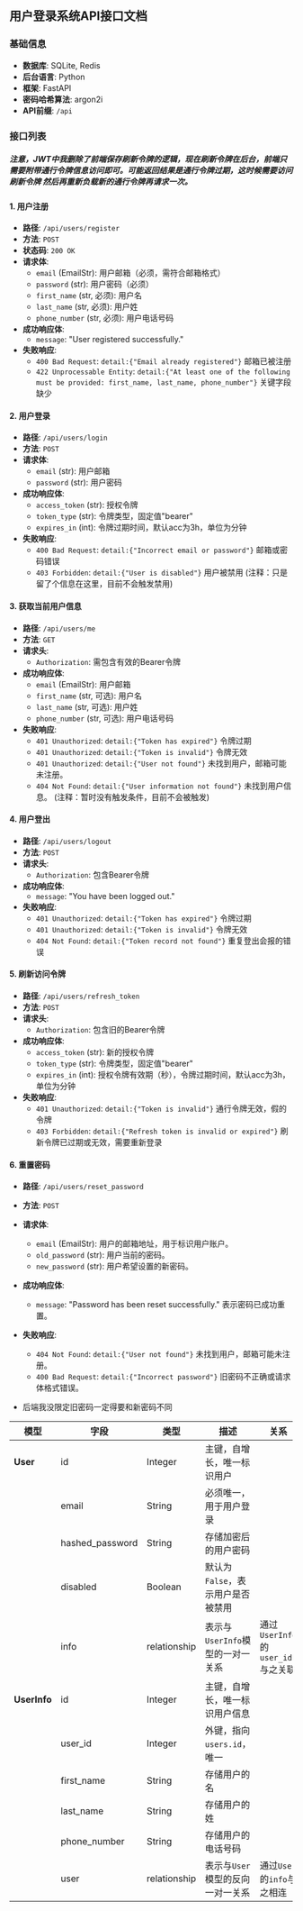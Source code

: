 ## **用户登录系统API接口文档**

### **基础信息**

- **数据库**: SQLite, Redis
- **后台语言**: Python
- **框架**: FastAPI
- **密码哈希算法**: argon2i
- **API前缀**: `/api`

### **接口列表**

##### 注意，JWT中我删除了前端保存刷新令牌的逻辑，现在刷新令牌在后台，前端只需要附带通行令牌信息访问即可。可能返回结果是通行令牌过期，这时候需要访问 刷新令牌 然后再重新负载新的通行令牌再请求一次。

#### **1. 用户注册**

- **路径**: `/api/users/register`
- **方法**: `POST`
- **状态码**: `200 OK`
- **请求体**:
  - `email` (EmailStr): 用户邮箱（必须，需符合邮箱格式）
  - `password` (str): 用户密码（必须）
  - `first_name` (str, 必须): 用户名
  - `last_name` (str, 必须): 用户姓
  - `phone_number` (str, 必须): 用户电话号码
- **成功响应体**:
  - `message`: "User registered successfully."
- **失败响应**:
  - `400 Bad Request`: `detail:{"Email already registered"}` 邮箱已被注册
  - `422 Unprocessable Entity`: `detail:{"At least one of the following must be provided: first_name, last_name, phone_number"}` 关键字段缺少

#### **2. 用户登录**

- **路径**: `/api/users/login`
- **方法**: `POST`
- **请求体**:
  - `email` (str): 用户邮箱
  - `password` (str): 用户密码
- **成功响应体**:
  - `access_token` (str): 授权令牌
  - `token_type` (str): 令牌类型，固定值"bearer"
  - `expires_in` (int): 令牌过期时间，默认acc为3h，单位为分钟
- **失败响应**:
  - `400 Bad Request`: `detail:{"Incorrect email or password"}` 邮箱或密码错误
  - `403 Forbidden`: `detail:{"User is disabled"}` 用户被禁用 (注释：只是留了个信息在这里，目前不会触发禁用)

#### **3. 获取当前用户信息**

- **路径**: `/api/users/me`
- **方法**: `GET`
- **请求头**:
  - `Authorization`: 需包含有效的Bearer令牌
- **成功响应体**:
  - `email` (EmailStr): 用户邮箱
  - `first_name` (str, 可选): 用户名
  - `last_name` (str, 可选): 用户姓
  - `phone_number` (str, 可选): 用户电话号码
- **失败响应**:
  - `401 Unauthorized`: `detail:{"Token has expired"}` 令牌过期
  - `401 Unauthorized`: `detail:{"Token is invalid"}` 令牌无效
  - `401 Unauthorized`: `detail:{"User not found"}` 未找到用户，邮箱可能未注册。
  - `404 Not Found`: `detail:{"User information not found"}` 未找到用户信息。 (注释：暂时没有触发条件，目前不会被触发)

#### **4. 用户登出**

- **路径**: `/api/users/logout`
- **方法**: `POST`
- **请求头**:
  - `Authorization`: 包含Bearer令牌
- **成功响应体**:
  - `message`: "You have been logged out."
- **失败响应**:
  - `401 Unauthorized`: `detail:{"Token has expired"}` 令牌过期
  - `401 Unauthorized`: `detail:{"Token is invalid"}` 令牌无效
  - `404 Not Found`: `detail:{"Token record not found"}` 重复登出会报的错误

#### **5. 刷新访问令牌**

- **路径**: `/api/users/refresh_token`
- **方法**: `POST`
- **请求头**:
  - `Authorization`: 包含旧的Bearer令牌
- **成功响应体**:
  - `access_token` (str): 新的授权令牌
  - `token_type` (str): 令牌类型，固定值"bearer"
  - `expires_in` (int): 授权令牌有效期（秒），令牌过期时间，默认acc为3h，单位为分钟
- **失败响应**:
  - `401 Unauthorized`: `detail:{"Token is invalid"}` 通行令牌无效，假的令牌
  - `403 Forbidden`: `detail:{"Refresh token is invalid or expired"}` 刷新令牌已过期或无效，需要重新登录

#### **6. 重置密码**

- **路径**: `/api/users/reset_password`
- **方法**: `POST`
- **请求体**:
  - `email` (EmailStr): 用户的邮箱地址，用于标识用户账户。
  - `old_password` (str): 用户当前的密码。
  - `new_password` (str): 用户希望设置的新密码。

- **成功响应体**:
  - `message`: "Password has been reset successfully." 表示密码已成功重置。

- **失败响应**:
  - `404 Not Found`: `detail:{"User not found"}` 未找到用户，邮箱可能未注册。
  - `400 Bad Request`: `detail:{"Incorrect password"}` 旧密码不正确或请求体格式错误。
- 后端我没限定旧密码一定得要和新密码不同




<!-- 数据库还在改 -->


| 模型     | 字段              | 类型         | 描述                                   | 关系                                 |
|----------|-------------------|--------------|--------------------------------------|--------------------------------------|
| **User** | id                | Integer      | 主键，自增长，唯一标识用户             |                                      |
|          | email             | String       | 必须唯一，用于用户登录                 |                                      |
|          | hashed_password   | String       | 存储加密后的用户密码                   |                                      |
|          | disabled          | Boolean      | 默认为`False`，表示用户是否被禁用     |                                      |
|          | info              | relationship | 表示与`UserInfo`模型的一对一关系       | 通过`UserInfo`的`user_id`与之关联     |
| **UserInfo** | id            | Integer      | 主键，自增长，唯一标识用户信息         |                                      |
|          | user_id           | Integer      | 外键，指向`users.id`，唯一             |                                      |
|          | first_name        | String       | 存储用户的名                           |                                      |
|          | last_name         | String       | 存储用户的姓                           |                                      |
|          | phone_number      | String       | 存储用户的电话号码                     |                                      |
|          | user              | relationship | 表示与`User`模型的反向一对一关系       | 通过`User`的`info`与之相连            |

